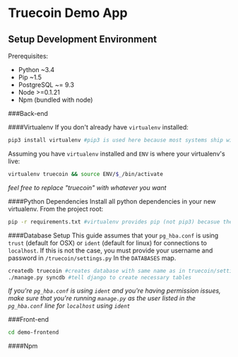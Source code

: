 Truecoin Demo App
=================

Setup Development Environment
-----------------------------

Prerequisites:
* Python ~3.4
* Pip ~1.5
* PostgreSQL ~= 9.3
* Node >=0.1.21
* Npm (bundled with node)

###Back-end

####Virtualenv
If you don't already have `virtualenv` installed:
```bash
pip3 install virtualenv #pip3 is used here because most systems ship with python 2.x; pip3 is usually for python 3.x
```

Assuming you have `virtualenv` installed and `ENV` is where your virtualenv's live:
```bash
virtualenv truecoin && source ENV/$_/bin/activate
```
_feel free to replace "truecoin" with whatever you want_

####Python Dependencies
Install all python dependencies in your new virtualenv. From the project root:
```bash
pip -r requirements.txt #virtualenv provides pip (not pip3) becasue there's only 1 python version here
```

####Database Setup
This guide assumes that your `pg_hba.conf` is using `trust` (default for OSX) or `ident` (default for linux) for connections to `localhost`. If this is not the case, you must provide your username and password in `/truecoin/settings.py` In the `DATABASES` map.
```bash
createdb truecoin #creates database with same name as in truecoin/settings.py
./manage.py syncdb #tell django to create necessary tables
```
_If you're `pg_hba.conf` is using `ident` and you're having permission issues, make sure that you're running `manage.py` as the user listed in the `pg_hba.conf` line for `localhost` using `ident`_


###Front-end
```bash
cd demo-frontend
```

####Npm
